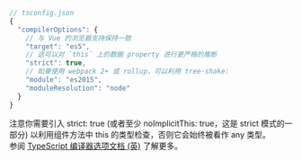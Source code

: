 ``` js
// tsconfig.json
{
  "compilerOptions": {
    // 与 Vue 的浏览器支持保持一致
    "target": "es5",
    // 这可以对 `this` 上的数据 property 进行更严格的推断
    "strict": true,
    // 如果使用 webpack 2+ 或 rollup，可以利用 tree-shake:
    "module": "es2015",
    "moduleResolution": "node"
  }
}
```
注意你需要引入 strict: true (或者至少 noImplicitThis: true，这是 strict 模式的一部分) 以利用组件方法中 this 的类型检查，否则它会始终被看作 any 类型。  
参阅 [TypeScript 编译器选项文档 (英)](https://www.typescriptlang.org/docs/handbook/compiler-options.html) 了解更多。